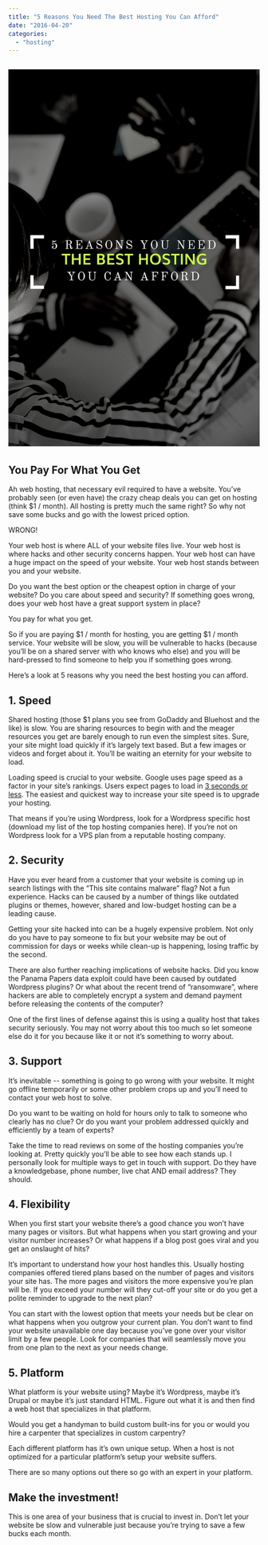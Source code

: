 ```yaml
---
title: "5 Reasons You Need The Best Hosting You Can Afford"
date: "2016-04-20"
categories: 
  - "hosting"
---
```


## ![5 Reasons You Need Best Hosting](images/Pinterest-Reasons-You-Need-Best-Hosting.jpg)

## You Pay For What You Get

Ah web hosting, that necessary evil required to have a website. You’ve probably seen (or even have) the crazy cheap deals you can get on hosting (think $1 / month). All hosting is pretty much the same right? So why not save some bucks and go with the lowest priced option.

WRONG!

Your web host is where ALL of your website files live. Your web host is where hacks and other security concerns happen. Your web host can have a huge impact on the speed of your website. Your web host stands between you and your website.

Do you want the best option or the cheapest option in charge of your website? Do you care about speed and security? If something goes wrong, does your web host have a great support system in place?

You pay for what you get.

So if you are paying $1 / month for hosting, you are getting $1 / month service. Your website will be slow, you will be vulnerable to hacks (because you’ll be on a shared server with who knows who else) and you will be hard-pressed to find someone to help you if something goes wrong.

Here’s a look at 5 reasons why you need the best hosting you can afford.

## 1\. Speed

Shared hosting (those $1 plans you see from GoDaddy and Bluehost and the like) is slow. You are sharing resources to begin with and the meager resources you get are barely enough to run even the simplest sites. Sure, your site might load quickly if it’s largely text based. But a few images or videos and forget about it. You’ll be waiting an eternity for your website to load.

Loading speed is crucial to your website. Google uses page speed as a factor in your site’s rankings. Users expect pages to load in [3 seconds or less](https://econsultancy.com/blog/10936-site-speed-case-studies-tips-and-tools-for-improving-your-conversion-rate). The easiest and quickest way to increase your site speed is to upgrade your hosting.

That means if you’re using Wordpress, look for a Wordpress specific host (download my list of the top hosting companies here). If you’re not on Wordpress look for a VPS plan from a reputable hosting company.

## 2\. Security

Have you ever heard from a customer that your website is coming up in search listings with the “This site contains malware” flag? Not a fun experience. Hacks can be caused by a number of things like outdated plugins or themes, however, shared and low-budget hosting can be a leading cause.

Getting your site hacked into can be a hugely expensive problem. Not only do you have to pay someone to fix but your website may be out of commission for days or weeks while clean-up is happening, losing traffic by the second.

There are also further reaching implications of website hacks. Did you know the Panama Papers data exploit could have been caused by outdated Wordpress plugins? Or what about the recent trend of “ransomware”, where hackers are able to completely encrypt a system and demand payment before releasing the contents of the computer?

One of the first lines of defense against this is using a quality host that takes security seriously. You may not worry about this too much so let someone else do it for you because like it or not it’s something to worry about.

## 3\. Support

It’s inevitable -- something is going to go wrong with your website. It might go offline temporarily or some other problem crops up and you’ll need to contact your web host to solve.

Do you want to be waiting on hold for hours only to talk to someone who clearly has no clue? Or do you want your problem addressed quickly and efficiently by a team of experts?

Take the time to read reviews on some of the hosting companies you’re looking at. Pretty quickly you’ll be able to see how each stands up. I personally look for multiple ways to get in touch with support. Do they have a knowledgebase, phone number, live chat AND email address? They should.

## 4\. Flexibility

When you first start your website there’s a good chance you won’t have many pages or visitors. But what happens when you start growing and your visitor number increases? Or what happens if a blog post goes viral and you get an onslaught of hits?

It’s important to understand how your host handles this. Usually hosting companies offered tiered plans based on the number of pages and visitors your site has. The more pages and visitors the more expensive you’re plan will be. If you exceed your number will they cut-off your site or do you get a polite reminder to upgrade to the next plan?

You can start with the lowest option that meets your needs but be clear on what happens when you outgrow your current plan. You don’t want to find your website unavailable one day because you’ve gone over your visitor limit by a few people. Look for companies that will seamlessly move you from one plan to the next as your needs change.

## 5\. Platform

What platform is your website using? Maybe it’s Wordpress, maybe it’s Drupal or maybe it’s just standard HTML. Figure out what it is and then find a web host that specializes in that platform.

Would you get a handyman to build custom built-ins for you or would you hire a carpenter that specializes in custom carpentry?

Each different platform has it’s own unique setup. When a host is not optimized for a particular platform’s setup your website suffers.

There are so many options out there so go with an expert in your platform.

## Make the investment!

This is one area of your business that is crucial to invest in. Don’t let your website be slow and vulnerable just because you’re trying to save a few bucks each month.

